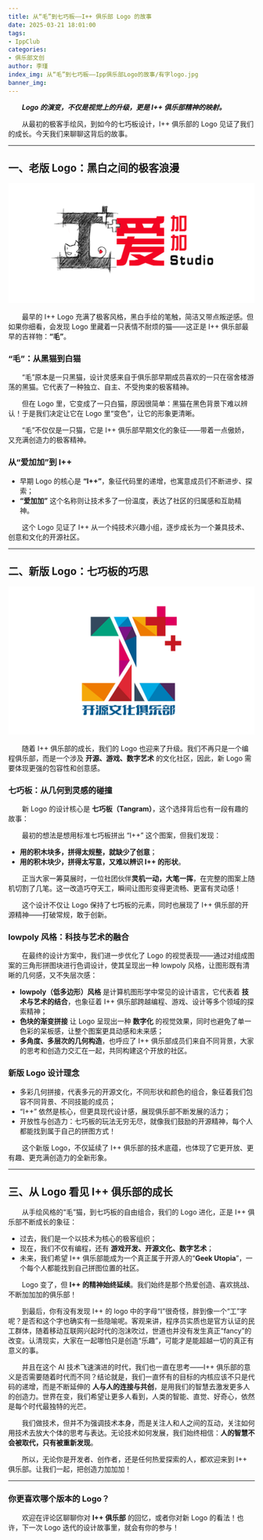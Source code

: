 ```yaml
---
title: 从“毛”到七巧板——I++ 俱乐部 Logo 的故事
date: 2025-03-21 18:01:00
tags:
- IppClub
categories:
- 俱乐部文创
author: 李瑾
index_img: 从“毛”到七巧板——Ipp俱乐部Logo的故事/有字logo.jpg
banner_img: 
---
```


&emsp;&emsp;***Logo 的演变，不仅是视觉上的升级，更是 I++ 俱乐部精神的映射。***

&emsp;&emsp;从最初的极客手绘风，到如今的七巧板设计，I++ 俱乐部的 Logo 见证了我们的成长。今天我们来聊聊这背后的故事。

------

## 一、老版 Logo：黑白之间的极客浪漫

![I++ logo old](从“毛”到七巧板——Ipp俱乐部Logo的故事/Ipp-logo-old.jpg)

&emsp;&emsp;最早的 I++ Logo 充满了极客风格，黑白手绘的笔触，简洁又带点叛逆感。但如果你细看，会发现 Logo 里藏着一只表情不耐烦的猫——这正是 I++ 俱乐部最早的吉祥物：**“毛”**。

### “毛”：从黑猫到白猫

&emsp;&emsp;“毛”原本是一只黑猫，设计灵感来自于俱乐部早期成员喜欢的一只在宿舍楼游荡的黑猫。它代表了一种独立、自主、不受拘束的极客精神。

&emsp;&emsp;但在 Logo 里，它变成了一只白猫，原因很简单：黑猫在黑色背景下难以辨认！于是我们决定让它在 Logo 里“变色”，让它的形象更清晰。

&emsp;&emsp;“毛”不仅仅是一只猫，它是 I++ 俱乐部早期文化的象征——带着一点傲娇，又充满创造力的极客精神。

### 从“爱加加”到 I++

- 早期 Logo 的核心是 **“I++”**，象征代码里的递增，也寓意成员们不断进步、探索；
- **“爱加加”** 这个名称则让技术多了一份温度，表达了社区的归属感和互助精神。

&emsp;&emsp;这个 Logo 见证了 I++ 从一个纯技术兴趣小组，逐步成长为一个兼具技术、创意和文化的开源社区。

------

## 二、新版 Logo：七巧板的巧思

![有字logo](从“毛”到七巧板——Ipp俱乐部Logo的故事/有字logo.jpg)

&emsp;&emsp;随着 I++ 俱乐部的成长，我们的 Logo 也迎来了升级。我们不再只是一个编程俱乐部，而是一个涉及 **开源、游戏、数字艺术** 的文化社区，因此，新 Logo 需要体现更强的包容性和创意感。

### 七巧板：从几何到灵感的碰撞

&emsp;&emsp;新 Logo 的设计核心是 **七巧板（Tangram）**，这个选择背后也有一段有趣的故事：

&emsp;&emsp;最初的想法是想用标准七巧板拼出 “I++” 这个图案，但我们发现：

- **用的积木块多，拼得太规整，就缺少了创意**；
- **用的积木块少，拼得太写意，又难以辨识 I++ 的形状**。

&emsp;&emsp;正当大家一筹莫展时，一位社团伙伴**灵机一动，大笔一挥**，在完整的图案上随机切割了几笔。这一改造巧夺天工，瞬间让图形变得更流畅、更富有灵动感！

&emsp;&emsp;这个设计不仅让 Logo 保持了七巧板的元素，同时也展现了 I++ 俱乐部的开源精神——打破常规，敢于创新。

### lowpoly 风格：科技与艺术的融合

&emsp;&emsp;在最终的设计方案中，我们进一步优化了 Logo 的视觉表现——通过对组成图案的三角形拼图块进行色调设计，使其呈现出一种 lowpoly 风格，让图形既有清晰的几何感，又不失层次感：

- **lowpoly（低多边形）风格** 是计算机图形学中常见的设计语言，它代表着 **技术与艺术的结合**，也象征着 I++ 俱乐部跨越编程、游戏、设计等多个领域的探索精神；
- **色块的渐变拼接** 让 Logo 呈现出一种 **数字化** 的视觉效果，同时也避免了单一色彩的呆板感，让整个图案更具动感和未来感；
- **多角度、多层次的几何构造**，也呼应了 I++ 俱乐部成员们来自不同背景，大家的思考和创造力交汇在一起，共同构建这个开放的社区。

### 新版 Logo 设计理念

- 多彩几何拼接，代表多元的开源文化，不同形状和颜色的组合，象征着我们包容不同背景、不同技能的成员；
- “I++” 依然是核心，但更具现代设计感，展现俱乐部不断发展的活力；
- 开放性与创造力：七巧板的玩法无穷无尽，就像我们鼓励的开源精神，每个人都能找到属于自己的拼图方式！

&emsp;&emsp;这个新版 Logo，不仅延续了 I++ 俱乐部的技术底蕴，也体现了它更开放、更有趣、更充满创造力的全新形象。

------

## 三、从 Logo 看见 I++ 俱乐部的成长

&emsp;&emsp;从手绘风格的“毛”猫，到七巧板的自由组合，我们的 Logo 进化，正是 I++ 俱乐部不断成长的象征：

- 过去，我们是一个以技术为核心的极客组织；
- 现在，我们不仅有编程，还有 **游戏开发、开源文化、数字艺术**；
- 未来，我们希望 I++ 俱乐部能成为一个真正属于开源人的“**Geek Utopia**”，一个每个人都能找到自己拼图位置的社区。

&emsp;&emsp;Logo 变了，但 **I++ 的精神始终延续**。我们始终是那个热爱创造、喜欢挑战、不断加加加的俱乐部！

&emsp;&emsp;到最后，你有没有发现 I++ 的 logo 中的字母“I”很奇怪，胖到像一个“工”字呢？是否和这个字也确实有一些隐喻呢。客观来讲，程序员实质也是官方认证的民工群体，随着移动互联网兴起时代的泡沫吹过，世道也并没有发生真正“fancy”的改变。认清现实，大家在一起哪怕只是创造“乐趣”，可能才是能超越一切的真正有意义的事。

&emsp;&emsp;并且在这个 AI 技术飞速演进的时代，我们也一直在思考——I++ 俱乐部的意义是否需要随着时代而不同？结论就是，我们一直怀有的目标的内核应该不只是代码的递增，而是不断延伸的 **人与人的连接与共创**，是用我们的智慧去激发更多人的创造力。世界在变，我们希望让更多人看到，人类的智能、直觉、好奇心，依然是每个时代最独特的光芒。

&emsp;&emsp;我们做技术，但并不为强调技术本身，而是关注人和人之间的互动，关注如何用技术去放大个体的思考与表达。无论技术如何发展，我们始终相信：**人的智慧不会被取代，只有被重新发现**。

&emsp;&emsp;所以，无论你是开发者、创作者，还是任何热爱探索的人，都欢迎来到 I++ 俱乐部。让我们一起，把创造力加加加！

------

### 你更喜欢哪个版本的 Logo？

&emsp;&emsp;欢迎在评论区聊聊你对 **I++ 俱乐部** 的回忆，或者你对新 Logo 的看法！也许，下一次 Logo 迭代的设计故事里，就会有你的参与！
